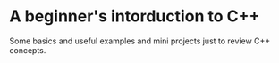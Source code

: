 # A beginner's intorduction to C++

 
Some basics and useful examples and mini projects just to review C++ concepts.

